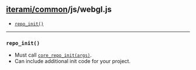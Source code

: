 [iterami/common](https://github.com/iterami/Documentation.htm/blob/gh-pages/common/README.md)/js/webgl.js
---------------------------------------------------------------------------------------------------------

* [`repo_init()`](#repo_init)

---

### `repo_init()`
* Must call [`core_repo_init(args)`](https://github.com/iterami/Documentation.htm/blob/gh-pages/common/files/corejs.md#core_repo_initargs).
* Can include additional init code for your project.
